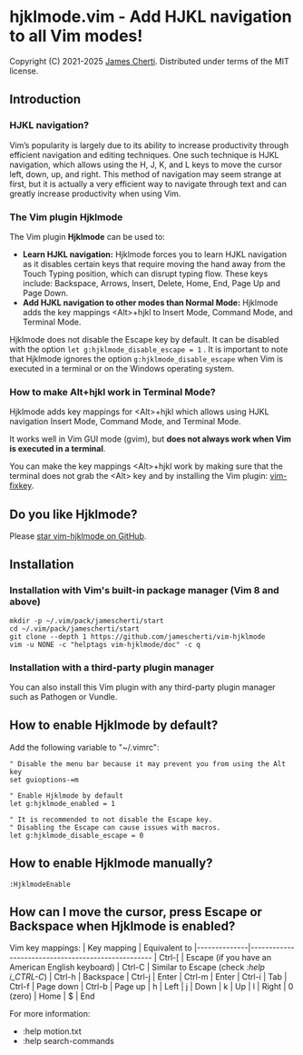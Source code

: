# hjklmode.vim - Add HJKL navigation to all Vim modes!

Copyright (C) 2021-2025 [James Cherti](https://www.jamescherti.com). Distributed under terms of the MIT license.

## Introduction

### HJKL navigation?

Vim’s popularity is largely due to its ability to increase productivity through efficient navigation and editing techniques. One such technique is HJKL navigation, which allows using the H, J, K, and L keys to move the cursor left, down, up, and right. This method of navigation may seem strange at first, but it is actually a very efficient way to navigate through text and can greatly increase productivity when using Vim.

### The Vim plugin Hjklmode

The Vim plugin **Hjklmode** can be used to:
- **Learn HJKL navigation:** Hjklmode forces you to learn HJKL navigation as it disables certain keys that require moving the hand away from the Touch Typing position, which can disrupt typing flow. These keys include: Backspace, Arrows, Insert, Delete, Home, End, Page Up and Page Down.
- **Add HJKL navigation to other modes than Normal Mode:** Hjklmode adds the key mappings \<Alt>+hjkl to Insert Mode, Command Mode, and Terminal Mode.

Hjklmode does not disable the Escape key by default. It can be disabled with the option `let g:hjklmode_disable_escape = 1` . It is important to note that Hjklmode ignores the option `g:hjklmode_disable_escape` when Vim is executed in a terminal or on the Windows operating system.

### How to make Alt+hjkl work in Terminal Mode?

Hjklmode adds key mappings for \<Alt>+hjkl which allows using HJKL navigation Insert Mode, Command Mode, and Terminal Mode.

It works well in Vim GUI mode (gvim), but **does not always work when Vim is executed in a terminal**.

You can make the key mappings \<Alt>+hjkl work by making sure that the terminal does not grab the \<Alt> key and by installing the Vim plugin: [vim-fixkey](https://github.com/drmikehenry/vim-fixkey).

## Do you like Hjklmode?

Please [star vim-hjklmode on GitHub](https://github.com/jamescherti/vim-hjklmode).

## Installation

### Installation with Vim's built-in package manager (Vim 8 and above)

```shell
mkdir -p ~/.vim/pack/jamescherti/start
cd ~/.vim/pack/jamescherti/start
git clone --depth 1 https://github.com/jamescherti/vim-hjklmode
vim -u NONE -c "helptags vim-hjklmode/doc" -c q
```

### Installation with a third-party plugin manager

You can also install this Vim plugin with any third-party plugin manager such as Pathogen or Vundle.

## How to enable Hjklmode by default?
Add the following variable to "~/.vimrc":
```viml
" Disable the menu bar because it may prevent you from using the Alt key
set guioptions-=m

" Enable Hjklmode by default
let g:hjklmode_enabled = 1

" It is recommended to not disable the Escape key.
" Disabling the Escape can cause issues with macros.
let g:hjklmode_disable_escape = 0
```

## How to enable Hjklmode manually?
```viml
:HjklmodeEnable
```

## How can I move the cursor, press Escape or Backspace when Hjklmode is enabled?

Vim key mappings:
| Key mapping  | Equivalent to
|--------------|---------------------------------------------------
| Ctrl-[       | Escape (if you have an American English keyboard)
| Ctrl-C       | Similar to Escape (check *:help i_CTRL-C*)
| Ctrl-h       | Backspace
| Ctrl-j       | Enter
| Ctrl-m       | Enter
| Ctrl-i       | Tab
| Ctrl-f       | Page down
| Ctrl-b       | Page up
| h            | Left
| j            | Down
| k            | Up
| l            | Right
| 0 (zero)     | Home
| $            | End

For more information:
- :help motion.txt
- :help search-commands
